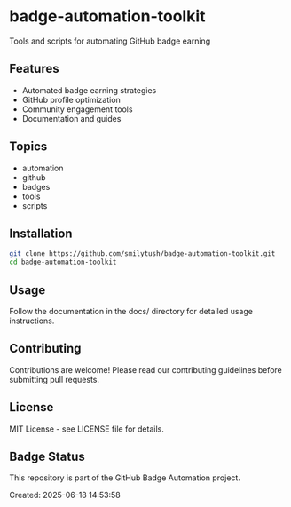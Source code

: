 # badge-automation-toolkit

Tools and scripts for automating GitHub badge earning

## Features

- Automated badge earning strategies
- GitHub profile optimization
- Community engagement tools
- Documentation and guides

## Topics

- automation
- github
- badges
- tools
- scripts


## Installation

```bash
git clone https://github.com/smilytush/badge-automation-toolkit.git
cd badge-automation-toolkit
```

## Usage

Follow the documentation in the docs/ directory for detailed usage instructions.

## Contributing

Contributions are welcome! Please read our contributing guidelines before submitting pull requests.

## License

MIT License - see LICENSE file for details.

## Badge Status

This repository is part of the GitHub Badge Automation project.

Created: 2025-06-18 14:53:58
